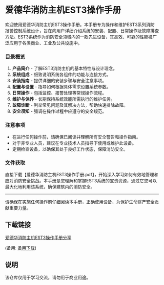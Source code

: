 # 爱德华消防主机EST3操作手册

欢迎使用爱德华消防主机EST3操作手册。本手册专为操作和维护EST3系列消防报警控制系统设计，旨在向用户详细介绍系统的安装、配置、日常操作及故障排查方法。EST3系统作为消防安全领域内的一款先进设备，其高效、可靠的性能被广泛应用于各类商业、工业及公共设施中。

### 目录概览
1. **产品简介** - 了解EST3消防主机的基本特性与设计理念。
2. **系统组成** - 细致说明系统各组件的功能与连接方式。
3. **安装指南** - 提供详细的安装步骤与安全注意事项。
4. **配置与设置** - 指导如何根据具体需求设置系统参数。
5. **日常操作** - 包括监控、报警处理等常规操作流程。
6. **维护与保养** - 长期保持系统效能所需执行的维护任务。
7. **故障诊断** - 列举常见问题及其解决方法，帮助快速排除故障。
8. **安全须知** - 强调在操作过程中应遵守的安全规范。

### 注意事项
- 在进行任何操作前，请确保已阅读并理解所有安全警告和操作指南。
- 对于非专业人员，建议在专业技术人员指导下使用或维护此设备。
- 定期检查设备，以确保其处于良好工作状态，保障消防安全。

### 文件获取
直接下载【爱德华消防主机EST3操作手册.pdf】，开始深入学习如何有效地管理和应对消防安全挑战。本手册是您理解和掌握EST3系统的宝贵资源，通过它您可以最大化地利用该系统，确保建筑内的消防安全。

---

请确保在实施任何操作前仔细阅读本手册，正确使用设备，为保护生命财产安全贡献重要力量。

## 下载链接
[爱德华消防主机EST3操作手册分享](https://pan.quark.cn/s/9fd92dd8c296) 

(备用: [备用下载](https://pan.baidu.com/s/1G-i5_9Nkzq9Lm2OyZm3itQ?pwd=1234))

## 说明

该仓库仅用于学习交流，请勿用于商业用途。
